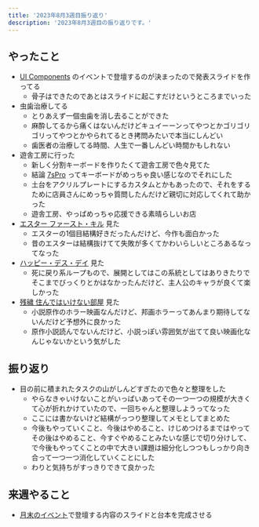 ```yaml
---
title: '2023年8月3週目振り返り'
description: '2023年8月3週目の振り返りです。'
---
```


## やったこと

- [UI Components](https://knowledgework.connpass.com/event/291226/) のイベントで登壇するのが決まったので発表スライドを作ってる
  - 骨子はできたのであとはスライドに起こすだけというところまでいった
- 虫歯治療してる
  - とりあえず一個虫歯を消し去ることができた
  - 麻酔してるから痛くはないんだけどキュイーーンってやつとかゴリゴリゴリってやつとかやられてるとき拷問みたいで本当にしんどい
  - 歯医者の治療してる時間、人生で一番しんどい時間かもしれない
- 遊舎工房に行った
  - 新しく分割キーボードを作りたくて遊舎工房で色々見てた
  - 結論 [7sPro](https://shop.yushakobo.jp/products/7spro) ってキーボードがめっちゃ良い感じなのでそれにした
  - 土台をアクリルプレートにするカスタムとかもあったので、それをするために店員さんにめっちゃ質問したんだけど親切に対応してくれて助かった
  - 遊舎工房、やっぱめっちゃ応援できる素晴らしいお店
- [エスター ファースト・キル](https://eiga.com/movie/97439/) 見た
  - エスターの1個目結構好きだったんだけど、今作も面白かった
  - 昔のエスターは結構抜けてて失敗が多くてかわいらしいところあるなってなった
- [ハッピー・デス・デイ](https://www.universalpictures.jp/micro/happydeathday) 見た
  - 死に戻り系ループもので、展開としてはこの系統としてはありきたりでそこまでびっくりとかはなかったんだけど、主人公のキャラが良くて楽しかった
- [残穢 住んではいけない部屋](https://www.shochiku.co.jp/cinema/lineup/zange/) 見た
  - 小説原作のホラー映画なんだけど、邦画ホラーってあんまり期待してないんだけど予想外に良かった
  - 原作小説読んでないんだけど、小説っぽい雰囲気が出てて良い映画化なんじゃないかという気がした

## 振り返り

- 目の前に積まれたタスクの山がしんどすぎたので色々と整理をした
  - やらなきゃいけないことがいっぱいあってその一つ一つの規模が大きくて心が折れかけていたので、一回ちゃんと整理しようってなった
  - ここには書かないけど結構がっつり整理してメモとしてまとめた
  - 今後もやっていくこと、今後はやめること、けじめつけるまではやってその後はやめること、今すぐやめることみたいな感じで切り分けして、で今後もやってくことの中で大きい課題は細分化しつつもしっかり向き合って一つ一つ消化していくことにした
  - わりと気持ちがすっきりできて良かった

## 来週やること

- [月末のイベント](https://knowledgework.connpass.com/event/291226/)で登壇する内容のスライドと台本を完成させる
